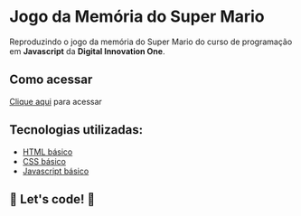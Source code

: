 # Jogo da Memória do Super Mario

Reproduzindo o jogo da memória do Super Mario do curso de programação em **Javascript** da **Digital Innovation One**.

## Como acessar

[Clique aqui](https://siqueira-gustavo.github.io/smb-memorygame) para acessar

## Tecnologias utilizadas:

* [HTML básico](https://www.w3schools.com/html/)
* [CSS básico](https://developer.mozilla.org/pt-BR/docs/Web/CSS)
* [Javascript básico](https://developer.mozilla.org/pt-BR/docs/Web/JavaScript)

## 🚀 Let's code! 🚀
